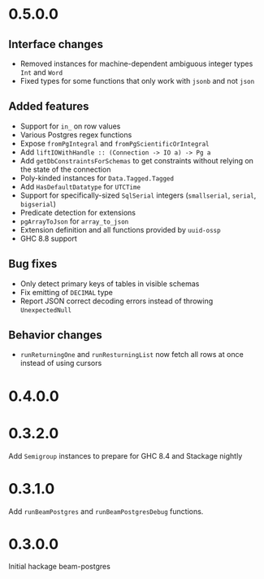 # 0.5.0.0

## Interface changes

 * Removed instances for machine-dependent ambiguous integer types `Int` and `Word`
 * Fixed types for some functions that only work with `jsonb` and not `json`

## Added features

 * Support for `in_` on row values
 * Various Postgres regex functions
 * Expose `fromPgIntegral` and `fromPgScientificOrIntegral`
 * Add `liftIOWithHandle :: (Connection -> IO a) -> Pg a`
 * Add `getDbConstraintsForSchemas` to get constraints without relying on the state of the connection
 * Poly-kinded instances for `Data.Tagged.Tagged`
 * Add `HasDefaultDatatype` for `UTCTime`
 * Support for specifically-sized `SqlSerial` integers (`smallserial`, `serial`, `bigserial`)
 * Predicate detection for extensions
 * `pgArrayToJson` for `array_to_json`
 * Extension definition and all functions provided by `uuid-ossp`
 * GHC 8.8 support

## Bug fixes

 * Only detect primary keys of tables in visible schemas
 * Fix emitting of `DECIMAL` type
 * Report JSON correct decoding errors instead of throwing `UnexpectedNull`

## Behavior changes

 * `runReturningOne` and `runResturningList` now fetch all rows at once instead of using cursors

# 0.4.0.0

# 0.3.2.0

Add `Semigroup` instances to prepare for GHC 8.4 and Stackage nightly

# 0.3.1.0

Add `runBeamPostgres` and `runBeamPostgresDebug` functions.

# 0.3.0.0

Initial hackage beam-postgres
